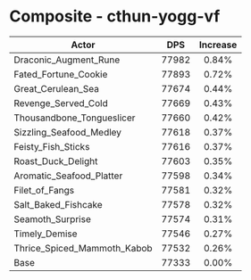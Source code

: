 # Composite - cthun-yogg-vf
| Actor | DPS | Increase |
|---|:---:|:---:|
|Draconic_Augment_Rune|77982|0.84%|
|Fated_Fortune_Cookie|77893|0.72%|
|Great_Cerulean_Sea|77674|0.44%|
|Revenge_Served_Cold|77669|0.43%|
|Thousandbone_Tongueslicer|77660|0.42%|
|Sizzling_Seafood_Medley|77618|0.37%|
|Feisty_Fish_Sticks|77616|0.37%|
|Roast_Duck_Delight|77603|0.35%|
|Aromatic_Seafood_Platter|77598|0.34%|
|Filet_of_Fangs|77581|0.32%|
|Salt_Baked_Fishcake|77578|0.32%|
|Seamoth_Surprise|77574|0.31%|
|Timely_Demise|77546|0.27%|
|Thrice_Spiced_Mammoth_Kabob|77532|0.26%|
|Base|77333|0.00%|
